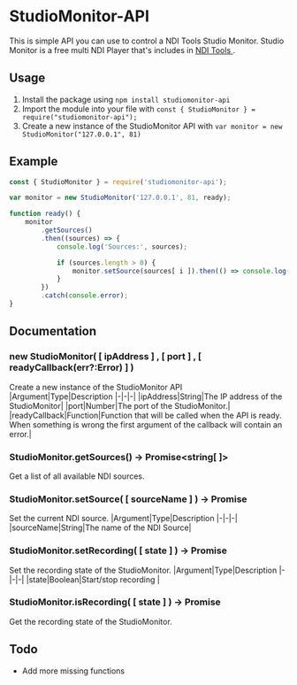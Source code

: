 # StudioMonitor-API
This is simple API you can use to control a NDI Tools Studio Monitor. Studio Monitor is a free multi NDI Player that's includes in [ NDI Tools ](https://ndi.tv/tools/).

## Usage
1. Install the package using `npm install studiomonitor-api`
2. Import the module into your file with `const { StudioMonitor } = require("studiomonitor-api");`
3. Create a new instance of the StudioMonitor API with `var monitor = new StudioMonitor("127.0.0.1", 81)`

## Example
````javascript
const { StudioMonitor } = require('studiomonitor-api');

var monitor = new StudioMonitor('127.0.0.1', 81, ready);

function ready() {
	monitor
		.getSources()
		.then((sources) => {
			console.log('Sources:', sources);

			if (sources.length > 0) {
				monitor.setSource(sources[ i ]).then(() => console.log('Set source')).catch(console.error);
			}
		})
		.catch(console.error);
}

````

## Documentation
### new StudioMonitor( [ ipAddress ] , [ port ] , [ readyCallback(err?:Error) ] ) 
Create a new instance of the StudioMonitor API
|Argument|Type|Description
|-|-|-|
|ipAddress|String|The IP address of the StudioMonitor|
|port|Number|The port of the StudioMonitor.|
|readyCallback|Function|Function that will be called when the API is ready. When something is wrong the first argument of the callback will contain an error.|

### StudioMonitor.getSources() -> Promise<string[  ]>
Get a list of all available NDI sources.

### StudioMonitor.setSource( [ sourceName ] ) -> Promise<void>
Set the current NDI source.
|Argument|Type|Description
|-|-|-|
|sourceName|String|The name of the NDI Source|

### StudioMonitor.setRecording( [ state ] ) -> Promise<void>
Set the recording state of the StudioMonitor.
|Argument|Type|Description
|-|-|-|
|state|Boolean|Start/stop recording |


### StudioMonitor.isRecording( [ state ] ) -> Promise<boolean>
Get the recording state of the StudioMonitor.


## Todo
* Add more missing functions